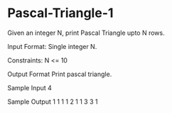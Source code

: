 # Pascal-Triangle-1

Given an integer N, print Pascal Triangle upto N rows. 

Input Format:
Single integer N.

Constraints:
N <= 10

Output Format
Print pascal triangle.

Sample Input
4

Sample Output
           1
         1   1
       1   2   1
     1   3   3   1
